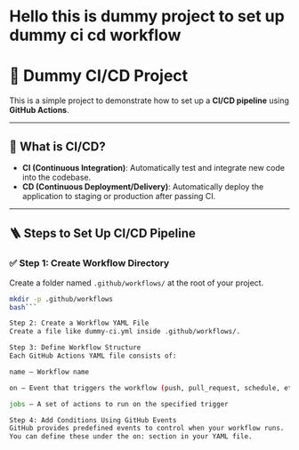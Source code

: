 # Hello this is dummy project to set up dummy ci cd workflow

# 🚀 Dummy CI/CD Project

This is a simple project to demonstrate how to set up a **CI/CD pipeline** using **GitHub Actions**.

---

## 🧱 What is CI/CD?

- **CI (Continuous Integration)**: Automatically test and integrate new code into the codebase.
- **CD (Continuous Deployment/Delivery)**: Automatically deploy the application to staging or production after passing CI.

---

## 🪜 Steps to Set Up CI/CD Pipeline

### ✅ Step 1: Create Workflow Directory

Create a folder named `.github/workflows/` at the root of your project.

```bash
mkdir -p .github/workflows
bash```

Step 2: Create a Workflow YAML File
Create a file like dummy-ci.yml inside .github/workflows/.

Step 3: Define Workflow Structure
Each GitHub Actions YAML file consists of:

name – Workflow name

on – Event that triggers the workflow (push, pull_request, schedule, etc.)

jobs – A set of actions to run on the specified trigger

Step 4: Add Conditions Using GitHub Events
GitHub provides predefined events to control when your workflow runs.
You can define these under the on: section in your YAML file.
